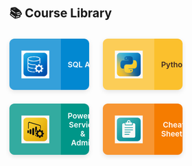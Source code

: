 # 📚 Course Library
 

<div class="grid cards">

<a href="courses/sql-admin/" class="card-link card-blue">
  <div class="card-img">
    <img src="assets/logos/sql-admin.png" alt="SQL Admin Icon">
  </div>
  <div class="card-text">SQL&nbsp;Admin</div>
</a>

<a href="courses/python/" class="card-link card-yellow">
  <div class="card-img">
    <img src="assets/logos/python.png" alt="Python Icon">
  </div>
  <div class="card-text">Python</div>
</a>

<a href="courses/power-bi-service/powerbi-service-cheatsheet.html" class="card-link card-teal">
  <div class="card-img">
    <img src="assets/logos/powerbi.png" alt="Power BI Icon">
  </div>
  <div class="card-text">PowerBI Service & Admin</div>
</a>

<a href="cheat-sheets/" class="card-link card-orange">
  <div class="card-img">
    <img src="assets/logos/cheatsheet.png" alt="Cheat Sheets Icon">
  </div>
  <div class="card-text">Cheat Sheets</div>
</a>

</div>

<style>
/* -----------------------------------------------------------------
   Base Styles & Best Practices
-------------------------------------------------------------------*/
*,
*::before,
*::after {
  box-sizing: border-box;
}

/* -----------------------------------------------------------------
   2x2 Responsive Grid Wrapper
-------------------------------------------------------------------*/
.grid.cards {
  display: grid;
  /* Two columns of equal fraction on large screens */
  grid-template-columns: repeat(2, 1fr);
  gap: 2rem;
  max-width: 700px;
  margin: 2rem auto; /* Add space around the grid */
  padding: 0;
}

/* --- Media Query for smaller screens (e.g., mobile) --- */
@media (max-width: 768px) {
  .grid.cards {
    /* Switch to a single column layout */
    grid-template-columns: 1fr;
    gap: 1.5rem;
    margin: 1.5rem 1rem; /* Adjust margin for smaller screens */
  }
}

/* -----------------------------------------------------------------
   Card as a horizontal split: icon | text
-------------------------------------------------------------------*/
.card-link {
  display: flex;
  height: 120px; /* Set a consistent height for all cards */
  border-radius: 12px;
  overflow: hidden;
  box-shadow: 0 4px 12px rgba(0, 0, 0, 0.1);
  transition: transform .2s ease, box-shadow .2s ease;
  text-decoration: none;
  align-items: center; /* Vertically align icon and text */
}

.card-link:hover {
  transform: translateY(-6px);
  box-shadow: 0 8px 16px rgba(0, 0, 0, 0.15);
}

/* --- Left-side icon area ----------------------------------- */
.card-img {
  flex: 0 0 120px; /* Give the icon a fixed width container */
  display: flex;
  justify-content: center;
  align-items: center;
  background-color: rgba(255, 255, 255, 0.2); /* Subtle highlight for icon area */
  height: 100%;
}

.card-img img {
  height: 65px;  /* Set your desired icon height */
  width: 65px;   /* Set your desired icon width */
  object-fit: contain; /* Ensures the icon scales correctly */
}

/* --- Right-side text label area ---------------------------- */
.card-text {
  flex: 1; /* Allows text to fill the remaining space */
  padding: 0 1rem; /* Add horizontal padding */
  font-family: -apple-system, BlinkMacSystemFont, "Segoe UI", Roboto, Helvetica, Arial, sans-serif;
  font-weight: 600;
  font-size: 1.1rem;
  text-align: center;
}

/* -----------------------------------------------------------------
   Alternating Color Themes for Cards
-------------------------------------------------------------------*/
/* Theme 1: Blue */
.card-blue {
  background-color: #0288d1;
  color: #ffffff;
}

/* Theme 2: Yellow */
.card-yellow {
  background-color: #fbc02d;
  color: #3E2723; /* Dark brown text for contrast */
}

/* Theme 3: Teal */
.card-teal {
  background-color: #009688;
  color: #ffffff;
}

/* Theme 4: Orange */
.card-orange {
    background-color: #f57c00;
    color: #ffffff;
}

</style> 